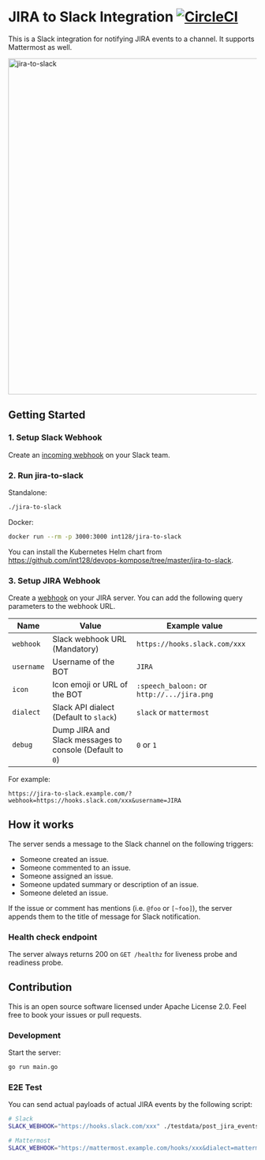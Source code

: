 # JIRA to Slack Integration [![CircleCI](https://circleci.com/gh/int128/jira-to-slack.svg?style=shield)](https://circleci.com/gh/int128/jira-to-slack)

This is a Slack integration for notifying JIRA events to a channel.
It supports Mattermost as well.

<img width="680" alt="jira-to-slack" src="https://user-images.githubusercontent.com/321266/36666061-c14e272e-1b2c-11e8-9e93-1f8f2857cbe0.png">

## Getting Started

### 1. Setup Slack Webhook

Create an [incoming webhook](https://my.slack.com/services/new/incoming-webhook) on your Slack team.

### 2. Run jira-to-slack

Standalone:

```sh
./jira-to-slack
```

Docker:

```bash
docker run --rm -p 3000:3000 int128/jira-to-slack
```

You can install the Kubernetes Helm chart from https://github.com/int128/devops-kompose/tree/master/jira-to-slack.

### 3. Setup JIRA Webhook

Create a [webhook](https://developer.atlassian.com/server/jira/platform/webhooks/) on your JIRA server.
You can add the following query parameters to the webhook URL.

Name | Value | Example value
-----|-------|--------------
`webhook` | Slack webhook URL (Mandatory) | `https://hooks.slack.com/xxx`
`username` | Username of the BOT | `JIRA`
`icon` | Icon emoji or URL of the BOT | `:speech_baloon:` or `http://.../jira.png`
`dialect` | Slack API dialect (Default to `slack`) | `slack` or `mattermost`
`debug` | Dump JIRA and Slack messages to console (Default to `0`) | `0` or `1`

For example:

```
https://jira-to-slack.example.com/?webhook=https://hooks.slack.com/xxx&username=JIRA
```


## How it works

The server sends a message to the Slack channel on the following triggers:

- Someone created an issue.
- Someone commented to an issue.
- Someone assigned an issue.
- Someone updated summary or description of an issue.
- Someone deleted an issue.

If the issue or comment has mentions (i.e. `@foo` or `[~foo]`), the server appends them to the title of message for Slack notification.


### Health check endpoint

The server always returns 200 on `GET /healthz` for liveness probe and readiness probe.


## Contribution

This is an open source software licensed under Apache License 2.0.
Feel free to book your issues or pull requests.


### Development

Start the server:

```sh
go run main.go
```

### E2E Test

You can send actual payloads of actual JIRA events by the following script:

```sh
# Slack
SLACK_WEBHOOK="https://hooks.slack.com/xxx" ./testdata/post_jira_events.sh

# Mattermost
SLACK_WEBHOOK="https://mattermost.example.com/hooks/xxx&dialect=mattermost" ./testdata/post_jira_events.sh
```
